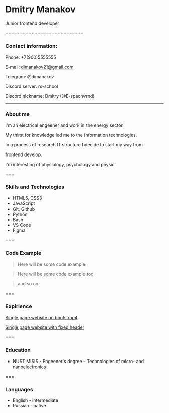 # Dmitry Manakov


Junior frontend developer

===========================
### Contact information:

Phone: +7(900)5555555

E-mail: dimanakov21@gmail.com

Telegram: @dimanakov

Discord server: rs-school 

Discord nickname: Dmitry (@E-spacnvrnd)

************************************************
### About me
I'm an electrical engeener and work in the energy sector. 

My thirst for knowledge led me to the information technologies.

In a process of research IT structure I decide to start my way from

frontend develop. 


I'm interesting of physiology, psychology and physic.

===
### Skills and Technologies
* HTML5, CSS3
* JavaScript
* Git, Github
* Python
* Bash
* VS Code
* Figma

===
### Code Example

> Here will be some code example

> Here will be some code example too

> and so on

===
### Expirience
[Single page website on bootstrap4](https://e-spacnvrnd.github.io/bootstrap4/)

[Single page website with fixed header](https://e-spacnvrnd.github.io/PiedPiperCoin/)

===
### Education
* NUST MISIS - Engeener's degree - Technologies of micro- and nanoelectronics

===
### Languages
+ English - intermediate
+ Russian - native